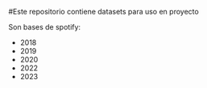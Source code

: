 #Este repositorio contiene datasets para uso en proyecto

Son bases de spotify:
* 2018
* 2019
* 2020
* 2022
* 2023
